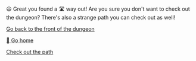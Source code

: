 😃 Great you found a 🛣 way out!
Are you sure you don't want to check out the dungeon?
There's also a strange path you can check out as well!

[Go back to the front of the dungeon](../begin-journey.md)

[🏡 Go home](1-1A.md)

[Check out the path](../7/0.md)
